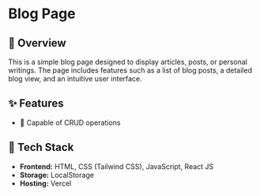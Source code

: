 # Blog Page

## 📌 Overview
This is a simple  blog page designed to display articles, posts, or personal writings. The page includes features such as a list of blog posts, a detailed blog view, and an intuitive user interface.

## ✨ Features
- 📝 Capable of CRUD operations

## 🚀 Tech Stack
- **Frontend:** HTML, CSS (Tailwind CSS), JavaScript, React JS
- **Storage:** LocalStorage
- **Hosting:** Vercel 
